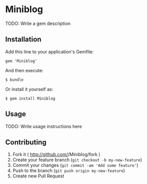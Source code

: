 # Miniblog

TODO: Write a gem description

## Installation

Add this line to your application's Gemfile:

    gem 'Miniblog'

And then execute:

    $ bundle

Or install it yourself as:

    $ gem install Miniblog

## Usage

TODO: Write usage instructions here

## Contributing

1. Fork it ( http://github.com/<my-github-username>/Miniblog/fork )
2. Create your feature branch (`git checkout -b my-new-feature`)
3. Commit your changes (`git commit -am 'Add some feature'`)
4. Push to the branch (`git push origin my-new-feature`)
5. Create new Pull Request
